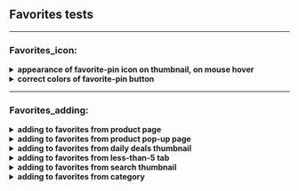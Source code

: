 
## Favorites tests
----


### Favorites_icon:


<details>
<summary><strong>appearance of favorite-pin icon on thumbnail, on mouse hover</strong></summary>
<p>
  
- open deals page
- move mouse over one of the thumbnails
- if correct, the pin button is visible:		
</p>
</details> 
   
<details>
<summary><strong>correct colors of favorite-pin button</strong></summary> 
<p>
   
- open deals page
- move mouse over one of the thumbnails
- save the color of pin icon, click it and save the new color
- if correct, the unselected color is grey and the selected color is pink:
- at the end, remove the product from the favorites, for the future tests	
</p>
</details> 
 
----

### Favorites_adding:

           
<details>
<summary><strong>adding to favorites from product page</strong></summary>
<p> 
 
- get to the required product page and save its title
- add to the favorites
- open the favorites window and save its contents
- if correct, the product title will be found in the favorites window:
- at the end, remove the products from the favorites, for the future tests	
</p>
</details> 
    		
<details>
<summary><strong>adding to favorites from product pop-up page</strong></summary>
<p>
   
- open one of the products on the main page and save its name
- add to favorites
- open the favorites window and save its contents
- if correct, the product title will be found in the favorites window:
- at the end, remove the products from the favorites, for the future tests	
</p>
</details> 
    
<details>
<summary><strong>adding to favorites from daily deals thumbnail</strong></summary>
<p>
   
- open the deals page
- click the pin button on the thumbnail
- save products title			
- open the favorites window and save its contents
- if correct, the product title will be found in the favorites window:
- at the end, remove the products from the favorites, for the future tests	
</p>
</details> 
   
<details>
<summary><strong>adding to favorites from less-than-5 tab</strong></summary>
<p> 

- open the less-than-5 tab
- click the pin button on the thumbnail
- save products title			
- open the favorites window and save its contents
- if correct, the product title will be found in the favorites window:
- at the end, remove the products from the favorites, for the future tests		
</p>
</details> 
  
<details>
<summary><strong>adding to favorites from search thumbnail</strong></summary>
<p>
   
- open the main page
- perform search and open the product
- click the pin button on the thumbnail
- save products title			
- open the favorites window and save its contents
- if correct, the product title will be found in the favorites window:
- at the end, remove the products from the favorites, for the future tests	
</p>
</details> 
    
<details>
<summary><strong>adding to favorites from category</strong></summary>
<p>
   
- open the main page
- chose the first category from side panel and choose the first sub category
- click the pin button on the third thumbnail
- save products title			
- open the favorites window and save its contents
- if correct, the product title will be found in the favorites window:
- at the end, remove the products from the favorites, for the future tests	
</p>
</details> 
  
